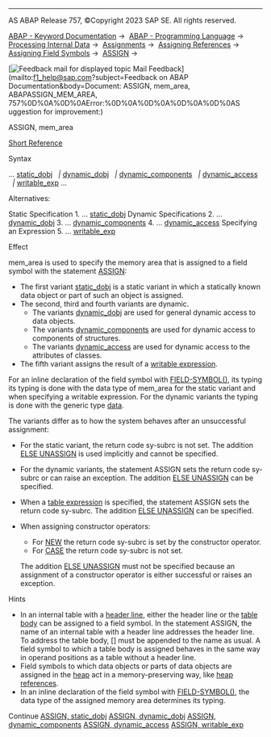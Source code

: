   

* * *

AS ABAP Release 757, ©Copyright 2023 SAP SE. All rights reserved.

[ABAP - Keyword Documentation](https://help.sap.com/doc/abapdocu_757_index_htm/7.57/en-US/abenabap.htm) →  [ABAP - Programming Language](https://help.sap.com/doc/abapdocu_757_index_htm/7.57/en-US/abenabap_reference.htm) →  [Processing Internal Data](https://help.sap.com/doc/abapdocu_757_index_htm/7.57/en-US/abenabap_data_working.htm) →  [Assignments](https://help.sap.com/doc/abapdocu_757_index_htm/7.57/en-US/abenvalue_assignments.htm) →  [Assigning References](https://help.sap.com/doc/abapdocu_757_index_htm/7.57/en-US/abenreference_assignments.htm) →  [Assigning Field Symbols](https://help.sap.com/doc/abapdocu_757_index_htm/7.57/en-US/abenset_field_symbols.htm) →  [ASSIGN](https://help.sap.com/doc/abapdocu_757_index_htm/7.57/en-US/abapassign.htm) → 

 [![](Mail.gif?object=Mail.gif&sap-language=EN "Feedback mail for displayed topic") Mail Feedback](mailto:f1_help@sap.com?subject=Feedback on ABAP Documentation&body=Document: ASSIGN, mem_area, ABAPASSIGN_MEM_AREA, 757%0D%0A%0D%0AError:%0D%0A%0D%0A%0D%0A%0D%0AS
uggestion for improvement:)

ASSIGN, mem\_area

[Short Reference](https://help.sap.com/doc/abapdocu_757_index_htm/7.57/en-US/abapassign_shortref.htm)

Syntax

... [static\_dobj](https://help.sap.com/doc/abapdocu_757_index_htm/7.57/en-US/abapassign_mem_area_static_dobj.htm)
  *|* [dynamic\_dobj](https://help.sap.com/doc/abapdocu_757_index_htm/7.57/en-US/abapassign_mem_area_dynamic_dobj.htm)
  *|* [dynamic\_components](https://help.sap.com/doc/abapdocu_757_index_htm/7.57/en-US/abapassign_dynamic_components.htm)
  *|* [dynamic\_access](https://help.sap.com/doc/abapdocu_757_index_htm/7.57/en-US/abapassign_mem_area_dynamic_access.htm)
  *|* [writable\_exp](https://help.sap.com/doc/abapdocu_757_index_htm/7.57/en-US/abapassign_mem_area_writable_exp.htm) ...

Alternatives:

Static Specification
1\. ... [static\_dobj](https://help.sap.com/doc/abapdocu_757_index_htm/7.57/en-US/abapassign_mem_area_static_dobj.htm)
Dynamic Specifications
2\. ... [dynamic\_dobj](https://help.sap.com/doc/abapdocu_757_index_htm/7.57/en-US/abapassign_mem_area_dynamic_dobj.htm)
3\. ... [dynamic\_components](https://help.sap.com/doc/abapdocu_757_index_htm/7.57/en-US/abapassign_dynamic_components.htm)
4\. ... [dynamic\_access](https://help.sap.com/doc/abapdocu_757_index_htm/7.57/en-US/abapassign_mem_area_dynamic_access.htm)
Specifying an Expression
5\. ... [writable\_exp](https://help.sap.com/doc/abapdocu_757_index_htm/7.57/en-US/abapassign_mem_area_writable_exp.htm)

Effect

mem\_area is used to specify the memory area that is assigned to a field symbol with the statement [ASSIGN](https://help.sap.com/doc/abapdocu_757_index_htm/7.57/en-US/abapassign.htm):

-   The first variant [static\_dobj](https://help.sap.com/doc/abapdocu_757_index_htm/7.57/en-US/abapassign_mem_area_static_dobj.htm) is a static variant in which a statically known data object or part of such an object is assigned.
-   The second, third and fourth variants are dynamic.
    -   The variants [dynamic\_dobj](https://help.sap.com/doc/abapdocu_757_index_htm/7.57/en-US/abapassign_mem_area_dynamic_dobj.htm) are used for general dynamic access to data objects.
    -   The variants [dynamic\_components](https://help.sap.com/doc/abapdocu_757_index_htm/7.57/en-US/abapassign_dynamic_components.htm) are used for dynamic access to components of structures.
    -   The variants [dynamic\_access](https://help.sap.com/doc/abapdocu_757_index_htm/7.57/en-US/abapassign_mem_area_dynamic_access.htm) are used for dynamic access to the attributes of classes.
-   The fifth variant assigns the result of a [writable expression](https://help.sap.com/doc/abapdocu_757_index_htm/7.57/en-US/abenwritable_expression_glosry.htm "Glossary Entry").

For an inline declaration of the field symbol with [FIELD-SYMBOL(<fs>)](https://help.sap.com/doc/abapdocu_757_index_htm/7.57/en-US/abenfield-symbol_inline.htm), its typing its typing is done with the data type of mem\_area for the static variant and when specifying a writable expression. For the dynamic variants the typing is done with the generic type [data](https://help.sap.com/doc/abapdocu_757_index_htm/7.57/en-US/abenbuilt_in_types_generic.htm).

The variants differ as to how the system behaves after an unsuccessful assignment:

-   For the static variant, the return code sy-subrc is not set. The addition [ELSE UNASSIGN](https://help.sap.com/doc/abapdocu_757_index_htm/7.57/en-US/abapassign_else_unassign.htm) is used implicitly and cannot be specified.
-   For the dynamic variants, the statement ASSIGN sets the return code sy-subrc or can raise an exception. The addition [ELSE UNASSIGN](https://help.sap.com/doc/abapdocu_757_index_htm/7.57/en-US/abapassign_else_unassign.htm) can be specified.
-   When a [table expression](abapassign_mem_area_writable_exp.htm#!ABAP_ALTERNATIVE_3@3@) is specified, the statement ASSIGN sets the return code sy-subrc. The addition [ELSE UNASSIGN](https://help.sap.com/doc/abapdocu_757_index_htm/7.57/en-US/abapassign_else_unassign.htm) can be specified.
-   When assigning constructor operators:
    
    -   For [NEW](abapassign_mem_area_writable_exp.htm#!ABAP_ALTERNATIVE_1@1@) the return code sy-subrc is set by the constructor operator.
    -   For [CASE](abapassign_mem_area_writable_exp.htm#!ABAP_ALTERNATIVE_2@2@) the return code sy-subrc is not set.
    
    The addition [ELSE UNASSIGN](https://help.sap.com/doc/abapdocu_757_index_htm/7.57/en-US/abapassign_else_unassign.htm) must not be specified because an assignment of a constructor operator is either successful or raises an exception.
    

Hints

-   In an internal table with a [header line](https://help.sap.com/doc/abapdocu_757_index_htm/7.57/en-US/abenheader_line_glosry.htm "Glossary Entry"), either the header line or the [table body](https://help.sap.com/doc/abapdocu_757_index_htm/7.57/en-US/abentable_body_glosry.htm "Glossary Entry") can be assigned to a field symbol. In the statement ASSIGN, the name of an internal table with a header line addresses the header line. To address the table body, \[\] must be appended to the name as usual. A field symbol to which a table body is assigned behaves in the same way in operand positions as a table without a header line.
-   Field symbols to which data objects or parts of data objects are assigned in the [heap](https://help.sap.com/doc/abapdocu_757_index_htm/7.57/en-US/abenheap_glosry.htm "Glossary Entry") act in a memory-preserving way, like [heap references](https://help.sap.com/doc/abapdocu_757_index_htm/7.57/en-US/abenheap_reference_glosry.htm "Glossary Entry").
-   In an inline declaration of the field symbol with [FIELD-SYMBOL(<fs>)](https://help.sap.com/doc/abapdocu_757_index_htm/7.57/en-US/abenfield-symbol_inline.htm), the data type of the assigned memory area determines its typing.

Continue
[ASSIGN, static\_dobj](https://help.sap.com/doc/abapdocu_757_index_htm/7.57/en-US/abapassign_mem_area_static_dobj.htm)
[ASSIGN, dynamic\_dobj](https://help.sap.com/doc/abapdocu_757_index_htm/7.57/en-US/abapassign_mem_area_dynamic_dobj.htm)
[ASSIGN, dynamic\_components](https://help.sap.com/doc/abapdocu_757_index_htm/7.57/en-US/abapassign_dynamic_components.htm)
[ASSIGN, dynamic\_access](https://help.sap.com/doc/abapdocu_757_index_htm/7.57/en-US/abapassign_mem_area_dynamic_access.htm)
[ASSIGN, writable\_exp](https://help.sap.com/doc/abapdocu_757_index_htm/7.57/en-US/abapassign_mem_area_writable_exp.htm)